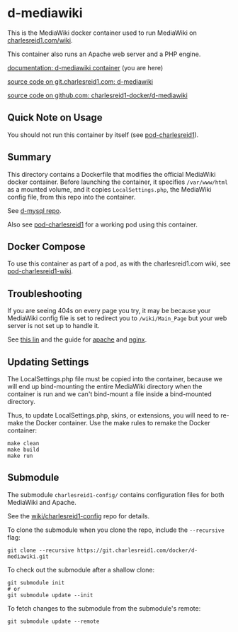 # d-mediawiki

This is the MediaWiki docker container used to run 
MediaWiki on [charlesreid1.com/wiki](https://charlesreid1.com/wiki).

This container also runs an Apache web server and 
a PHP engine.

[documentation: d-mediawiki container](https://pages.charlesreid1.com/d-mediawiki/) (you are here)

[source code on git.charlesreid1.com: d-mediawiki](https://git.charlesreid1.com/docker/d-mediawiki)

[source code on github.com: charlesreid1-docker/d-mediawiki](https://github.com/charlesreid1-docker/d-mediawiki)


## Quick Note on Usage

You should not run this container by itself (see 
[pod-charlesreid1](https://git.charlesreid1.com/docker/pod-charlesreid1.git)). 


## Summary

This directory contains a Dockerfile that modifies the 
official MediaWiki docker container. Before launching
the container, it specifies `/var/www/html` as a mounted volume, 
and it copies `LocalSettings.php`, the MediaWiki config file, 
from this repo into the container.

See [d-mysql repo](https://charlesreid1.com:3000/docker/d-mysql).

Also see [pod-charlesreid1](https://git.charlesreid1.com/docker/pod-charlesreid1.git)
for a working pod using this container.

## Docker Compose

To use this container as part of a pod, as with the charlesreid1.com wiki, 
see [pod-charlesreid1-wiki](https://git.charlesreid1.com/docker/pod-charlesreid1-wiki).

## Troubleshooting

If you are seeing 404s on every page you try, it may be because 
your MediaWiki config file is set to redirect you to `/wiki/Main_Page`
but your web server is not set up to handle it.

See [this lin](https://www.mediawiki.org/wiki/Manual:Short_URL)
and the guide for [apache](https://www.mediawiki.org/wiki/Special:MyLanguage/Manual:Short_URL/Apache)
and [nginx](https://www.mediawiki.org/wiki/Special:MyLanguage/Manual:Short_URL/Nginx).


## Updating Settings

The LocalSettings.php file must be copied into the 
container, because we will end up bind-mounting the 
entire MediaWiki directory when the container is run
and we can't bind-mount a file inside a bind-mounted
directory.

Thus, to update LocalSettings.php, skins, or extensions,
you will need to re-make the Docker container.
Use the make rules to remake the Docker container:

```
make clean
make build
make run
```

## Submodule

The submodule `charlesreid1-config/`
contains configuration files for both
MediaWiki and Apache.

See the [wiki/charlesreid1-config](https://git.charlesreid1.com/wiki/charlesreid1-config)
repo for details.

To clone the submodule when you clone the repo,
include the `--recursive` flag:

```
git clone --recursive https://git.charlesreid1.com/docker/d-mediawiki.git
```

To check out the submodule after a shallow clone:

```
git submodule init
# or 
git submodule update --init 
```

To fetch changes to the submodule from the submodule's remote:

```
git submodule update --remote
```


